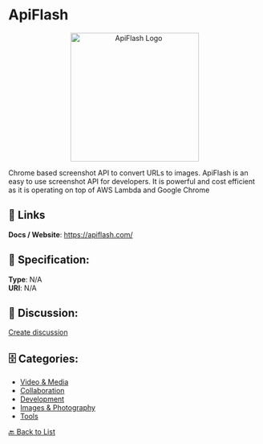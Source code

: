 # ApiFlash
<p align="center">
    <img width="256" src="https://raw.githubusercontent.com/apis-list/apis-list/main/apis/apiflash/logo_256x256.png" alt="ApiFlash Logo"/>
</p>

Chrome based screenshot API to convert URLs to images.  ApiFlash is an easy to use screenshot API for developers.  It is powerful and
 cost efficient as it is operating on top of AWS Lambda and Google Chrome

##  🔗 Links
**Docs / Website**: https://apiflash.com/

## 🧬 Specification:
**Type**: N/A  
**URI**: N/A

## 💬 Discussion:
[Create discussion](https://github.com/apis-list/apis-list/discussions/new)

## 🗄️ Categories:
- [Video & Media](https://github.com/apis-list/apis-list#video--media)
- [Collaboration](https://github.com/apis-list/apis-list#collaboration)
- [Development](https://github.com/apis-list/apis-list#development)
- [Images & Photography](https://github.com/apis-list/apis-list#images--photography)
- [Tools](https://github.com/apis-list/apis-list#tools)




[🔙 Back to List](https://github.com/apis-list/apis-list)
